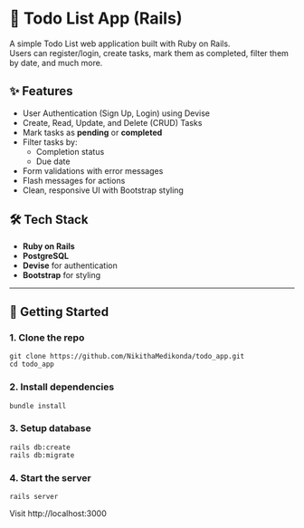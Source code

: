 # 📝 Todo List App (Rails)

A simple Todo List web application built with Ruby on Rails.  
Users can register/login, create tasks, mark them as completed, filter them by date, and much more.

## ✨ Features

- User Authentication (Sign Up, Login) using Devise
- Create, Read, Update, and Delete (CRUD) Tasks
- Mark tasks as **pending** or **completed**
- Filter tasks by:
  - Completion status
  - Due date
- Form validations with error messages
- Flash messages for actions
- Clean, responsive UI with Bootstrap styling

## 🛠️ Tech Stack

- **Ruby on Rails** 
- **PostgreSQL** 
- **Devise** for authentication
- **Bootstrap** for styling

---

## 🚀 Getting Started

### 1. Clone the repo
    git clone https://github.com/NikithaMedikonda/todo_app.git
    cd todo_app

### 2. Install dependencies
    bundle install
### 3. Setup database
    rails db:create
    rails db:migrate
### 4. Start the server
    rails server

Visit http://localhost:3000